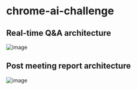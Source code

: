 # chrome-ai-challenge

## Real-time Q&A architecture
![image](https://github.com/user-attachments/assets/bf29dd63-fbfb-4a75-954f-b24662aa4a78)

## Post meeting report architecture
![image](https://github.com/user-attachments/assets/7fb10a4e-dd72-4319-a6fb-3a4008a2233a)
